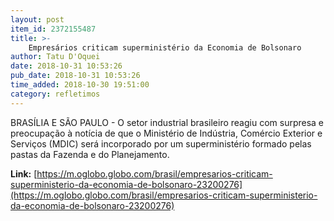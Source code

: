 ```yaml
---
layout: post
item_id: 2372155487
title: >-
    Empresários criticam superministério da Economia de Bolsonaro
author: Tatu D'Oquei
date: 2018-10-31 10:53:26
pub_date: 2018-10-31 10:53:26
time_added: 2018-10-30 19:51:00
category: refletimos
---
```


BRASÍLIA E SÃO PAULO - O setor industrial brasileiro reagiu com surpresa e preocupação à notícia de que o Ministério de Indústria, Comércio Exterior e Serviços (MDIC) será incorporado por um superministério formado pelas pastas da Fazenda e do Planejamento.

**Link:** [https://m.oglobo.globo.com/brasil/empresarios-criticam-superministerio-da-economia-de-bolsonaro-23200276](https://m.oglobo.globo.com/brasil/empresarios-criticam-superministerio-da-economia-de-bolsonaro-23200276)

